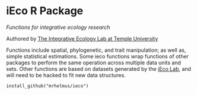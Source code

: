 # iEco R Package
*Functions for integrative ecology research*

Authored by [The Integrative Ecology Lab at Temple University](https://www.iecolab.org "iEco Homepage")

Functions include spatial, phylogenetic, and trait manipulation; as well as, simple statistical estimations. Some ieco functions wrap functions of other packages to perform the same operation across multiple data units and sets. Other functions are based on datasets generated by the [iEco Lab](https://www.iecolab.org "iEco Homepage"), and will need to be hacked to fit new data structures.

`install_github("mrhelmus/ieco")` 
